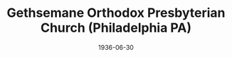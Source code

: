 ---
date: &id001 1936-06-30
end_date: null
location:
  address: 2510 South 65th Street
  city: Philadelphia
  state: PA
minister:
- end: 1937-01-01
  name: R. Moody Holmes
  start: 1936-01-01
  type: Pastor
- end: 1940-01-01
  name: John Galbraith
  start: 1937-01-01
  type: Pastor
- end: 1947-01-01
  name: Samuel Allen
  start: 1940-01-01
  type: Pastor
- end: 1956-01-01
  name: Lester Bachman
  start: 1950-01-01
  type: Pastor
- end: 1960-01-01
  name: William McDowell
  start: 1957-01-01
  type: Pastor
- end: 1949-01-01
  name: Thayer Westlake
  start: 1948-01-01
  type: Supply Pastor
ministers:
- R. Moody Holmes
- John Galbraith
- Samuel Allen
- Lester Bachman
- William McDowell
- Thayer Westlake
name: Gethsemane Orthodox Presbyterian Church
names:
- end: 1967-06-08
  name: Gethsemane Orthodox Presbyterian Church
  start: 1936-06-30
origination_date: *id001
raw_data: 'PA Philadelphia

  Gethsemane Orthodox Presbyterian Church  (June 30, 1936-June 8, 1967)

  2510 South 65th Street

  Pastors: R. Moody Holmes, 1936-37

  John Galbraith, 1937-40

  Samuel Allen, 1940-47

  Lester Bachman, 1950-56

  William McDowell, 1957-60

  Supply: Thayer Westlake, 1948-49

  '
received_from: null
states:
- PA
status:
  active: false
  end_date: 1967-06-08
  reason: null
  received_from: null
  withdrawal_to: null
title: Gethsemane Orthodox Presbyterian Church (Philadelphia PA)
year_established:
- 1936

---